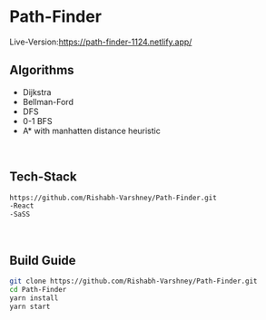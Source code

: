 # Path-Finder

Live-Version:https://path-finder-1124.netlify.app/

## Algorithms

- Dijkstra
- Bellman-Ford
- DFS
- 0-1 BFS
- A\* with manhatten distance heuristic

<br>

## Tech-Stack

```bash
https://github.com/Rishabh-Varshney/Path-Finder.git
-React
-SaSS
```

<br>

## Build Guide

```bash
git clone https://github.com/Rishabh-Varshney/Path-Finder.git
cd Path-Finder
yarn install
yarn start
```
<br>
